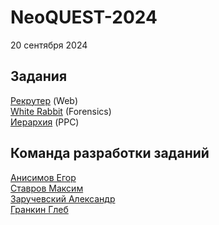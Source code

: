 # NeoQUEST-2024

20 сентября 2024

## Задания
[Рекрутер](https://github.com/PolyCTF-DEV/NeoQUEST-2024/tree/main/Рекрутер) (Web)<br/>
[White Rabbit](https://github.com/PolyCTF-DEV/NeoQUEST-2024/tree/main/White%20Rabbit) (Forensics)<br/>
[Иерархия](https://github.com/PolyCTF-DEV/NeoQUEST-2024/tree/main/Иерархия) (PPC)<br/>

## Команда разработки заданий
[Анисимов Егор](http://t.me/myqookie)<br/>
[Ставров Максим](http://t.me/myqookie)<br/>
[Заручевский Александр](http://t.me/myqookie)<br/>
[Гранкин Глеб](http://t.me/myqookie)<br/>
